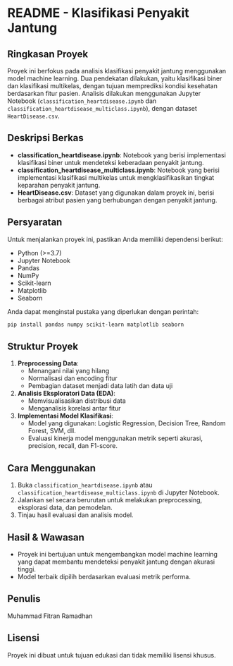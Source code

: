 
# README - Klasifikasi Penyakit Jantung

## Ringkasan Proyek
Proyek ini berfokus pada analisis klasifikasi penyakit jantung menggunakan model machine learning. Dua pendekatan dilakukan, yaitu klasifikasi biner dan klasifikasi multikelas, dengan tujuan memprediksi kondisi kesehatan berdasarkan fitur pasien. Analisis dilakukan menggunakan Jupyter Notebook (`classification_heartdisease.ipynb` dan `classification_heartdisease_multiclass.ipynb`), dengan dataset `HeartDisease.csv`.

## Deskripsi Berkas
- **classification_heartdisease.ipynb**: Notebook yang berisi implementasi klasifikasi biner untuk mendeteksi keberadaan penyakit jantung.
- **classification_heartdisease_multiclass.ipynb**: Notebook yang berisi implementasi klasifikasi multikelas untuk mengklasifikasikan tingkat keparahan penyakit jantung.
- **HeartDisease.csv**: Dataset yang digunakan dalam proyek ini, berisi berbagai atribut pasien yang berhubungan dengan penyakit jantung.

## Persyaratan
Untuk menjalankan proyek ini, pastikan Anda memiliki dependensi berikut:
- Python (>=3.7)
- Jupyter Notebook
- Pandas
- NumPy
- Scikit-learn
- Matplotlib
- Seaborn

Anda dapat menginstal pustaka yang diperlukan dengan perintah:
```bash
pip install pandas numpy scikit-learn matplotlib seaborn
```

## Struktur Proyek
1. **Preprocessing Data**:
   - Menangani nilai yang hilang
   - Normalisasi dan encoding fitur
   - Pembagian dataset menjadi data latih dan data uji
2. **Analisis Eksploratori Data (EDA)**:
   - Memvisualisasikan distribusi data
   - Menganalisis korelasi antar fitur
3. **Implementasi Model Klasifikasi**:
   - Model yang digunakan: Logistic Regression, Decision Tree, Random Forest, SVM, dll.
   - Evaluasi kinerja model menggunakan metrik seperti akurasi, precision, recall, dan F1-score.

## Cara Menggunakan
1. Buka `classification_heartdisease.ipynb` atau `classification_heartdisease_multiclass.ipynb` di Jupyter Notebook.
2. Jalankan sel secara berurutan untuk melakukan preprocessing, eksplorasi data, dan pemodelan.
3. Tinjau hasil evaluasi dan analisis model.

## Hasil & Wawasan
- Proyek ini bertujuan untuk mengembangkan model machine learning yang dapat membantu mendeteksi penyakit jantung dengan akurasi tinggi.
- Model terbaik dipilih berdasarkan evaluasi metrik performa.

## Penulis
Muhammad Fitran Ramadhan

## Lisensi
Proyek ini dibuat untuk tujuan edukasi dan tidak memiliki lisensi khusus.

